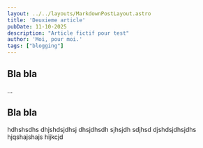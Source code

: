 ```yaml
---
layout: ../../layouts/MarkdownPostLayout.astro
title: 'Deuxieme article'
pubDate: 11-10-2025
description: "Article fictif pour test"
author: 'Moi, pour moi.'
tags: ["blogging"]
---
```


## Bla bla

...

## Bla bla

hdhshsdhs dhjshdsjdhsj dhsjdhsdh sjhsjdh sdjhsd djshdsjdhsjdhs hjqshajshajs hijkcjd 